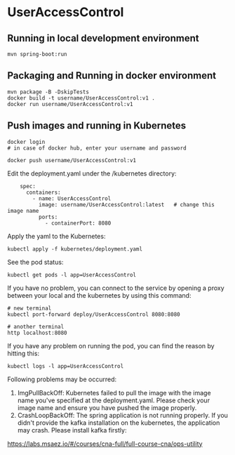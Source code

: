 # UserAccessControl

## Running in local development environment

```
mvn spring-boot:run
```

## Packaging and Running in docker environment

```
mvn package -B -DskipTests
docker build -t username/UserAccessControl:v1 .
docker run username/UserAccessControl:v1
```

## Push images and running in Kubernetes

```
docker login 
# in case of docker hub, enter your username and password

docker push username/UserAccessControl:v1
```

Edit the deployment.yaml under the /kubernetes directory:
```
    spec:
      containers:
        - name: UserAccessControl
          image: username/UserAccessControl:latest   # change this image name
          ports:
            - containerPort: 8080

```

Apply the yaml to the Kubernetes:
```
kubectl apply -f kubernetes/deployment.yaml
```

See the pod status:
```
kubectl get pods -l app=UserAccessControl
```

If you have no problem, you can connect to the service by opening a proxy between your local and the kubernetes by using this command:
```
# new terminal
kubectl port-forward deploy/UserAccessControl 8080:8080

# another terminal
http localhost:8080
```

If you have any problem on running the pod, you can find the reason by hitting this:
```
kubectl logs -l app=UserAccessControl
```

Following problems may be occurred:

1. ImgPullBackOff:  Kubernetes failed to pull the image with the image name you've specified at the deployment.yaml. Please check your image name and ensure you have pushed the image properly.
1. CrashLoopBackOff: The spring application is not running properly. If you didn't provide the kafka installation on the kubernetes, the application may crash. Please install kafka firstly:

https://labs.msaez.io/#/courses/cna-full/full-course-cna/ops-utility

